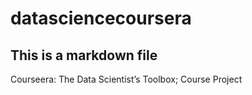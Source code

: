 datasciencecoursera
===================
## This is a markdown file

Courseera: The Data Scientist’s Toolbox; Course Project
